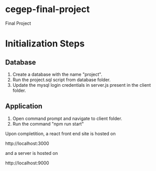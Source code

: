 # cegep-final-project
Final Project


# Initialization Steps

## Database
1) Create a database with the name "project".
2) Run the project.sql script from database folder.
3) Update the mysql login credentials in server.js present in the client folder.

## Application
1) Open command prompt and navigate to client folder.
2) Run the command "npm run start"


Upon completition, a react front end site is hosted on 

http://localhost:3000

and a server is hosted on 

http://localhost:9000
